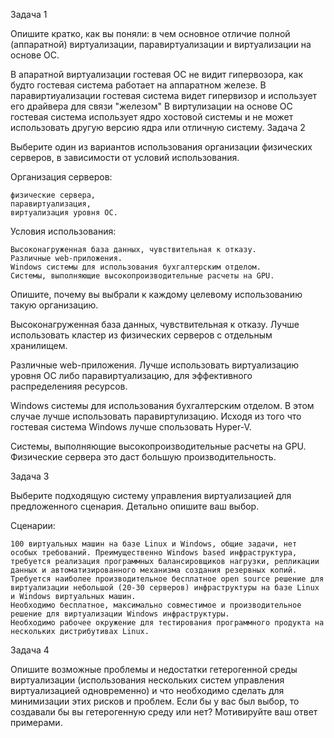Задача 1

Опишите кратко, как вы поняли: в чем основное отличие полной (аппаратной) виртуализации, паравиртуализации и виртуализации на основе ОС.

В апаратной виртуализации гостевая ОС  не видит гипервозора, как будто гостевая система  работает на аппаратном железе.
В паравиртиуализации гостевая система  видет гипервизор и  использует его драйвера для связи "железом"
В виртулизации на  основе ОС гостевая система  использует ядро хостовой системы и не может использовать другую версию ядра  или отличную систему. 
Задача 2

Выберите один из вариантов использования организации физических серверов, в зависимости от условий использования.

Организация серверов:

    физические сервера,
    паравиртуализация,
    виртуализация уровня ОС.

Условия использования:

    Высоконагруженная база данных, чувствительная к отказу.
    Различные web-приложения.
    Windows системы для использования бухгалтерским отделом.
    Системы, выполняющие высокопроизводительные расчеты на GPU.

Опишите, почему вы выбрали к каждому целевому использованию такую организацию.

Высоконагруженная база данных, чувствительная к отказу. Лучше  использовать кластер из физических серверов с отдельным хранилищем.

Различные web-приложения. Лучше  использовать виртуализацию  уровня ОС либо паравиртуализацию, для  эффективного распределенияя ресурсов.

Windows системы для использования бухгалтерским отделом. В  этом случае лучше использовать паравиртулизацию. Исходя из того что гостевая система Windows лучше спользовать Hyper-V. 

Системы, выполняющие высокопроизводительные расчеты на GPU. Физические сервера это даст большую производительность. 


Задача 3

Выберите подходящую систему управления виртуализацией для предложенного сценария. Детально опишите ваш выбор.

Сценарии:

    100 виртуальных машин на базе Linux и Windows, общие задачи, нет особых требований. Преимущественно Windows based инфраструктура, требуется реализация программных балансировщиков нагрузки, репликации данных и автоматизированного механизма создания резервных копий.
    Требуется наиболее производительное бесплатное open source решение для виртуализации небольшой (20-30 серверов) инфраструктуры на базе Linux и Windows виртуальных машин.
    Необходимо бесплатное, максимально совместимое и производительное решение для виртуализации Windows инфраструктуры.
    Необходимо рабочее окружение для тестирования программного продукта на нескольких дистрибутивах Linux.

Задача 4

Опишите возможные проблемы и недостатки гетерогенной среды виртуализации (использования нескольких систем управления виртуализацией одновременно) и что необходимо сделать для минимизации этих рисков и проблем. Если бы у вас был выбор, то создавали бы вы гетерогенную среду или нет? Мотивируйте ваш ответ примерами.
